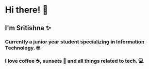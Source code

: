 # Hi there! 👀

## I'm Sritishna ✨
### Currently a junior year student specializing in Information Technology. 🤓
### I love coffee ☕, sunsets 🌆 and all things related to tech. 💻
<!---
sriitzzz/sriitzzz is a ✨ special ✨ repository because its `README.md` (this file) appears on your GitHub profile.
You can click the Preview link to take a look at your changes.
--->
